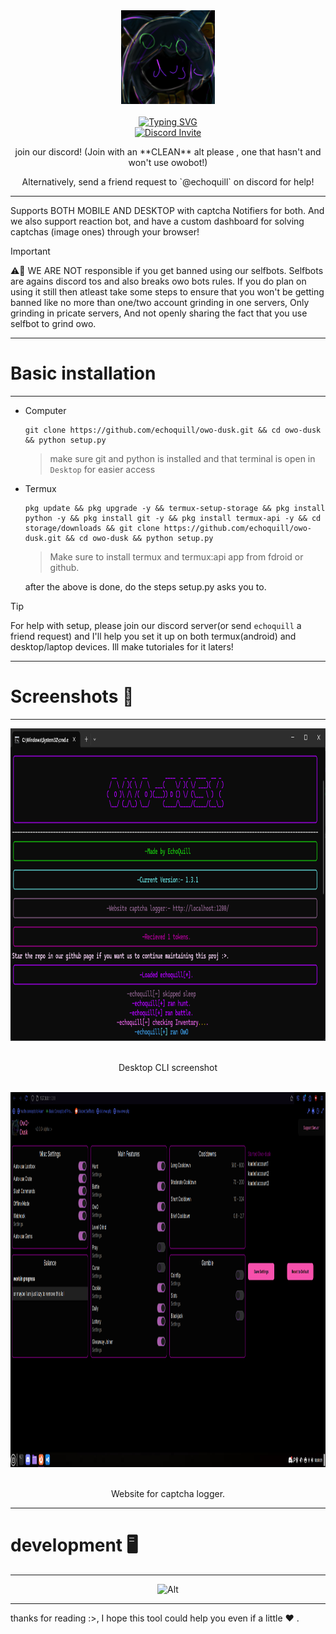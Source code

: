 <div align="center">
  <center><img src="static/imgs/logo.png" width="150"></center>
  <br>
  <a href="https://git.io/typing-svg"><img src="https://readme-typing-svg.herokuapp.com?font=Pacifico&size=40&pause=1000&color=802DF7&center=true&vCenter=true&random=false&width=425&lines=Owo+Dusk" alt="Typing SVG" />
  <br/>
  <a href="https://discord.gg/hDDrKhWPqr"><img src="https://invidget.switchblade.xyz/hDDrKhWPqr" alt="Discord Invite"/> </a>
  <br/>
  <p>join our discord! (Join with an **CLEAN** alt please , one that hasn't and won't use owobot!)</p>
  <p>Alternatively, send a friend request to `@echoquill` on discord for help!</p>
</div>


---

Supports BOTH MOBILE AND DESKTOP with captcha Notifiers for both. And we also support reaction bot, and have a custom dashboard for solving captchas (image ones) through your browser!

> [!IMPORTANT]
> ⚠️🚨 WE ARE NOT responsible if you get banned using our selfbots. Selfbots are agains discord tos and also breaks owo bots rules. If you do plan on using it still then atleast take some steps to ensure that you won't be getting banned like no more than one/two account grinding in one servers, Only grinding in pricate servers, And not openly sharing the fact that you use selfbot to grind owo.


---
# Basic installation
---
* Computer
  ```
  git clone https://github.com/echoquill/owo-dusk.git && cd owo-dusk && python setup.py
  ```
  > make sure git and python is installed and that terminal is open in `Desktop` for easier access
* Termux
  ```
  pkg update && pkg upgrade -y && termux-setup-storage && pkg install python -y && pkg install git -y && pkg install termux-api -y && cd storage/downloads && git clone https://github.com/echoquill/owo-dusk.git && cd owo-dusk && python setup.py
  ```
  > Make sure to install termux and termux:api app from fdroid or github.
  
  after the above is done, do the steps setup.py asks you to.

> [!TIP]
> For help with setup, please join our discord server(or send `echoquill` a friend request) and I'll help you set it up on both termux(android) and desktop/laptop devices. Ill make tutoriales for it laters!


---
# Screenshots 📸 
---

<div align="center">
  <center><img src="static/imgs/desktop_cli.png" width="800" height="500"></center>
  <br>
  <p>Desktop CLI screenshot</p>
  <br>
  <center><img src="static/imgs/website.png" width="1200" height=600"></center>
  <br>
  <p>Website for captcha logger.</p>
</div>

---
# development 🖥️
---

<div>
    <center><img src="https://repobeats.axiom.co/api/embed/0a1054d566f34198e5adb680c8c95884f514b0bc.svg" alt="Alt" title="Repobeats analytics image"></div></center>
</div>

---

thanks for reading :>, I hope this tool could help you even if a little ❤ .
